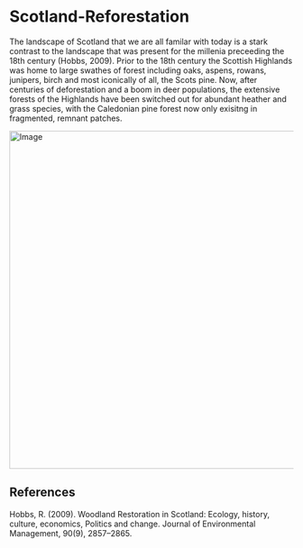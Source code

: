 # Scotland-Reforestation
The landscape of Scotland that we are all familar with today is a stark contrast to the landscape that was present for the millenia preceeding the 18th century (Hobbs, 2009). Prior to the 18th century the Scottish Highlands was home to large swathes of forest including oaks, aspens, rowans, junipers, birch and most iconically of all, the Scots pine. Now, after centuries of deforestation and a boom in deer populations, the extensive forests of the Highlands have been switched out for abundant heather and grass species, with the Caledonian pine forest now only exisitng in fragmented, remnant patches.

<img src="https://github.com/user-attachments/assets/4d98412e-ec52-4ca3-9f32-39e1c10b2097" alt="Image" width="600">


## References

Hobbs, R. (2009). Woodland Restoration in Scotland: Ecology, history, culture, economics, Politics and change. Journal of Environmental Management, 90(9), 2857–2865.
